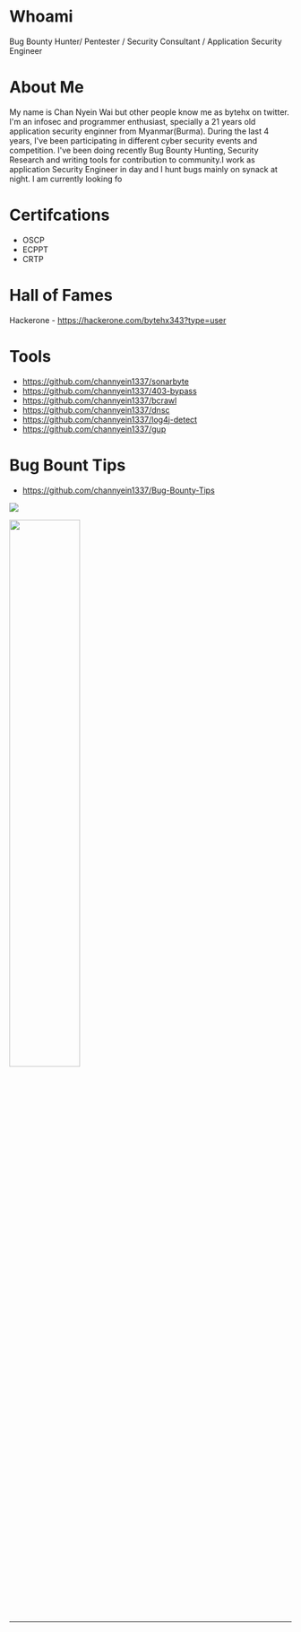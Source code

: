 # Whoami

Bug Bounty Hunter/ Pentester / Security Consultant / Application Security Engineer

# About Me

My name is Chan Nyein Wai but other people know me as bytehx on twitter.
I'm an infosec and programmer enthusiast, specially a 21 years old application security enginner from Myanmar(Burma). 
During the last 4 years, I've been participating in different cyber security events and competition. I've been doing recently Bug Bounty Hunting, Security Research and writing tools for contribution to community.I work as application Security Engineer  in day and I hunt bugs mainly on synack at night. I am currently looking fo

# Certifcations

- OSCP
- ECPPT
- CRTP

# Hall of Fames
Hackerone - https://hackerone.com/bytehx343?type=user

# Tools

- https://github.com/channyein1337/sonarbyte
- https://github.com/channyein1337/403-bypass
- https://github.com/channyein1337/bcrawl
- https://github.com/channyein1337/dnsc
- https://github.com/channyein1337/log4j-detect
- https://github.com/channyein1337/gup

# Bug Bount Tips

- https://github.com/channyein1337/Bug-Bounty-Tips


[![](https://img.shields.io/twitter/follow/bytehx343?color=gray&logo=twitter&label=%40bytehx343&style=flat)](https://twitter.com/bytehx343)


<img src="https://github-readme-stats.vercel.app/api?username=channyein1337&show_icons=true&theme=radical" width="50%">

---
